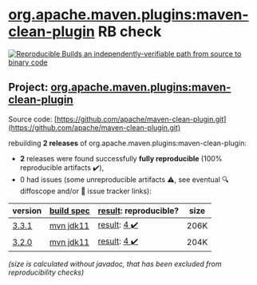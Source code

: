 [org.apache.maven.plugins:maven-clean-plugin](https://central.sonatype.com/artifact/org.apache.maven.plugins/maven-clean-plugin/3.3.1/versions) RB check
=======

[![Reproducible Builds](https://reproducible-builds.org/images/logos/rb.svg) an independently-verifiable path from source to binary code](https://reproducible-builds.org/)

## Project: [org.apache.maven.plugins:maven-clean-plugin](https://central.sonatype.com/artifact/org.apache.maven.plugins/maven-clean-plugin/3.3.1/versions)

Source code: [https://github.com/apache/maven-clean-plugin.git](https://github.com/apache/maven-clean-plugin.git)

rebuilding **2 releases** of org.apache.maven.plugins:maven-clean-plugin:
- **2** releases were found successfully **fully reproducible** (100% reproducible artifacts :heavy_check_mark:),
- 0 had issues (some unreproducible artifacts :warning:, see eventual :mag: diffoscope and/or :memo: issue tracker links):

| version | [build spec](/BUILDSPEC.md) | [result](https://reproducible-builds.org/docs/jvm/): reproducible? | size |
| -- | --------- | ------ | -- |
| [3.3.1](https://central.sonatype.com/artifact/org.apache.maven.plugins/maven-clean-plugin/3.3.1/pom) | [mvn jdk11](maven-clean-plugin-3.3.1.buildspec) | [result](maven-clean-plugin-3.3.1.buildinfo): [4 :heavy_check_mark: ](maven-clean-plugin-3.3.1.buildcompare) | 206K |
| [3.2.0](https://central.sonatype.com/artifact/org.apache.maven.plugins/maven-clean-plugin/3.2.0/pom) | [mvn jdk11](maven-clean-plugin-3.2.0.buildspec) | [result](maven-clean-plugin-3.2.0.buildinfo): [4 :heavy_check_mark: ](maven-clean-plugin-3.2.0.buildcompare) | 204K |

<i>(size is calculated without javadoc, that has been excluded from reproducibility checks)</i>
